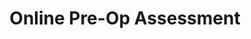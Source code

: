 ---
hackday: 05-cambridge
summary: ''
team:
- '@gazrhys'
- '@andrewdavey'
title: Online Pre-Op Assessment
---